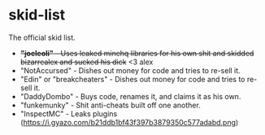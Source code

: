 # skid-list
The official skid list.

* ~~**"joeleoli"** - Uses leaked minehq libraries for his own shit and skidded bizarrealex and sucked his dick~~ <3 alex
* "NotAccursed" - Dishes out money for code and tries to re-sell it.
* "Edin" or "breakcheaters" - Dishes out money for code and tries to re-sell it.
* "DaddyDombo" - Buys code, renames it, and claims it as his own.
* "funkemunky" - Shit anti-cheats built off one another.
* "InspectMC" - Leaks plugins (https://i.gyazo.com/b21ddb1bf43f397b3879350c577adabd.png)
